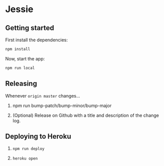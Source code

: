 # Jessie

## Getting started

First install the dependencies:

```bash
npm install
```

Now, start the app:

```bash
npm run local
```

## Releasing

Whenever `origin master` changes...

1. npm run bump-patch/bump-minor/bump-major

2. (Optional) Release on Github with a title and description of the change log.

## Deploying to Heroku

1. `npm run deploy`

2. `heroku open`